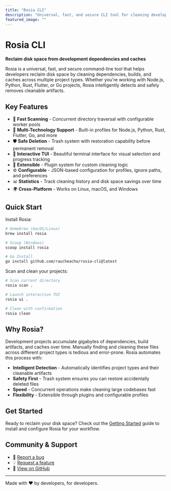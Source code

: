 ```yaml
---
title: "Rosia CLI"
description: "Universal, fast, and secure CLI tool for cleaning development dependencies and caches"
featured_image: ""
---
```


# Rosia CLI

**Reclaim disk space from development dependencies and caches**

Rosia is a universal, fast, and secure command-line tool that helps developers reclaim disk space by cleaning dependencies, builds, and caches across multiple project types. Whether you're working with Node.js, Python, Rust, Flutter, or Go projects, Rosia intelligently detects and safely removes cleanable artifacts.

## Key Features

- 🚀 **Fast Scanning** - Concurrent directory traversal with configurable worker pools
- 🎯 **Multi-Technology Support** - Built-in profiles for Node.js, Python, Rust, Flutter, Go, and more
- 🛡️ **Safe Deletion** - Trash system with restoration capability before permanent removal
- 🎨 **Interactive TUI** - Beautiful terminal interface for visual selection and progress tracking
- 🔌 **Extensible** - Plugin system for custom cleaning logic
- ⚙️ **Configurable** - JSON-based configuration for profiles, ignore paths, and preferences
- 📊 **Statistics** - Track cleaning history and disk space savings over time
- 🌍 **Cross-Platform** - Works on Linux, macOS, and Windows

## Quick Start

Install Rosia:

```bash
# Homebrew (macOS/Linux)
brew install rosia

# Scoop (Windows)
scoop install rosia

# Go Install
go install github.com/raucheacho/rosia-cli@latest
```

Scan and clean your projects:

```bash
# Scan current directory
rosia scan .

# Launch interactive TUI
rosia ui .

# Clean with confirmation
rosia clean
```

## Why Rosia?

Development projects accumulate gigabytes of dependencies, build artifacts, and caches over time. Manually finding and cleaning these files across different project types is tedious and error-prone. Rosia automates this process with:

- **Intelligent Detection** - Automatically identifies project types and their cleanable artifacts
- **Safety First** - Trash system ensures you can restore accidentally deleted files
- **Speed** - Concurrent operations make cleaning large codebases fast
- **Flexibility** - Extensible through plugins and configurable profiles

## Get Started

Ready to reclaim your disk space? Check out the [Getting Started](/getting-started/) guide to install and configure Rosia for your workflow.

## Community & Support

- 🐛 [Report a bug](https://github.com/raucheacho/rosia-cli/issues/new)
- 💡 [Request a feature](https://github.com/raucheacho/rosia-cli/issues/new)
- 📖 [View on GitHub](https://github.com/raucheacho/rosia-cli)

---

Made with ❤️ by developers, for developers.
